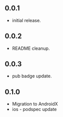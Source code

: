 ## 0.0.1

* initial release.


## 0.0.2

* README cleanup.


## 0.0.3

* pub badge update.

## 0.1.0

* Migration to AndroidX
* ios - podspec update